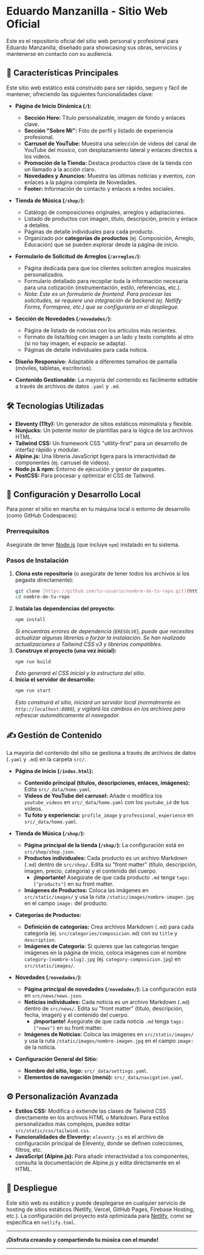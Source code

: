 # Eduardo Manzanilla - Sitio Web Oficial

Este es el repositorio oficial del sitio web personal y profesional para Eduardo Manzanilla, diseñado para showcasing sus obras, servicios y mantenerse en contacto con su audiencia.

## 🚀 Características Principales

Este sitio web estático está construido para ser rápido, seguro y fácil de mantener, ofreciendo las siguientes funcionalidades clave:

* **Página de Inicio Dinámica (`/`):**
    * **Sección Hero:** Título personalizable, imagen de fondo y enlaces clave.
    * **Sección "Sobre Mí":** Foto de perfil y listado de experiencia profesional.
    * **Carrusel de YouTube:** Muestra una selección de videos del canal de YouTube del músico, con desplazamiento lateral y enlaces directos a los videos.
    * **Promoción de la Tienda:** Destaca productos clave de la tienda con un llamado a la acción claro.
    * **Novedades y Anuncios:** Muestra las últimas noticias y eventos, con enlaces a la página completa de Novedades.
    * **Footer:** Información de contacto y enlaces a redes sociales.

* **Tienda de Música (`/shop/`):**
    * Catálogo de composiciones originales, arreglos y adaptaciones.
    * Listado de productos con imagen, título, descripción, precio y enlace a detalles.
    * Páginas de detalle individuales para cada producto.
    * Organizado por **categorías de productos** (ej. Composición, Arreglo, Educación) que se pueden explorar desde la página de inicio.

* **Formulario de Solicitud de Arreglos (`/arreglos/`):**
    * Página dedicada para que los clientes soliciten arreglos musicales personalizados.
    * Formulario detallado para recopilar toda la información necesaria para una cotización (instrumentación, estilo, referencias, etc.).
    * *Nota: Este es un formulario de frontend. Para procesar las solicitudes, se requiere una integración de backend (ej. Netlify Forms, Formspree, etc.) que se configuraría en el despliegue.*

* **Sección de Novedades (`/novedades/`):**
    * Página de listado de noticias con los artículos más recientes.
    * Formato de lista/blog con imagen a un lado y texto completo al otro (si no hay imagen, el espacio se adapta).
    * Páginas de detalle individuales para cada noticia.

* **Diseño Responsivo:** Adaptable a diferentes tamaños de pantalla (móviles, tabletas, escritorios).
* **Contenido Gestionable:** La mayoría del contenido es fácilmente editable a través de archivos de datos `.yaml` y `.md`.

## 🛠️ Tecnologías Utilizadas

* **Eleventy (11ty):** Un generador de sitios estáticos minimalista y flexible.
* **Nunjucks:** Un potente motor de plantillas para la lógica de los archivos HTML.
* **Tailwind CSS:** Un framework CSS "utility-first" para un desarrollo de interfaz rápido y modular.
* **Alpine.js:** Una librería JavaScript ligera para la interactividad de componentes (ej. carrusel de videos).
* **Node.js & npm:** Entorno de ejecución y gestor de paquetes.
* **PostCSS:** Para procesar y optimizar el CSS de Tailwind.

## 🚀 Configuración y Desarrollo Local

Para poner el sitio en marcha en tu máquina local o entorno de desarrollo (como GitHub Codespaces):

### Prerrequisitos

Asegúrate de tener [Node.js](https://nodejs.org/en/download/) (que incluye `npm`) instalado en tu sistema.

### Pasos de Instalación

1.  **Clona este repositorio** (o asegúrate de tener todos los archivos si los pegaste directamente):
    ```bash
    git clone [https://github.com/tu-usuario/nombre-de-tu-repo.git](https://github.com/tu-usuario/nombre-de-tu-repo.git)
    cd nombre-de-tu-repo
    ```
2.  **Instala las dependencias del proyecto:**
    ```bash
    npm install
    ```
    *Si encuentras errores de dependencia (`ERESOLVE`), puede que necesites actualizar algunas librerías o forzar la instalación. Se han realizado actualizaciones a Tailwind CSS v3 y librerías compatibles.*
3.  **Construye el proyecto (una vez inicial):**
    ```bash
    npm run build
    ```
    *Esto generará el CSS inicial y la estructura del sitio.*
4.  **Inicia el servidor de desarrollo:**
    ```bash
    npm run start
    ```
    *Esto construirá el sitio, iniciará un servidor local (normalmente en `http://localhost:8080`), y vigilará los cambios en los archivos para refrescar automáticamente el navegador.*

## ✍️ Gestión de Contenido

La mayoría del contenido del sitio se gestiona a través de archivos de datos (`.yaml` y `.md`) en la carpeta `src/`.

* **Página de Inicio (`/index.html`):**
    * **Contenido principal (títulos, descripciones, enlaces, imágenes):** Edita `src/_data/home.yaml`.
    * **Videos de YouTube del carrusel:** Añade o modifica los `youtube_videos` en `src/_data/home.yaml` con los `youtube_id` de tus videos.
    * **Tu foto y experiencia:** `profile_image` y `professional_experience` en `src/_data/home.yaml`.

* **Tienda de Música (`/shop/`):**
    * **Página principal de la tienda (`/shop/`):** La configuración está en `src/shop/shop.json`.
    * **Productos individuales:** Cada producto es un archivo Markdown (`.md`) dentro de `src/shop/`. Edita su "front matter" (título, descripción, imagen, precio, categoría) y el contenido del cuerpo.
        * **¡Importante!** Asegúrate de que cada producto `.md` tenga `tags: ["products"]` en su front matter.
    * **Imágenes de Productos:** Coloca las imágenes en `src/static/images/` y usa la ruta `/static/images/nombre-imagen.jpg` en el campo `image:` del producto.

* **Categorías de Productos:**
    * **Definición de categorías:** Crea archivos Markdown (`.md`) para cada categoría (ej. `src/categories/composicion.md`) con su `title` y `description`.
    * **Imágenes de Categoría:** Si quieres que las categorías tengan imágenes en la página de inicio, coloca imágenes con el nombre `category-[nombre-slug].jpg` (ej. `category-composicion.jpg`) en `src/static/images/`.

* **Novedades (`/novedades/`):**
    * **Página principal de novedades (`/novedades/`):** La configuración está en `src/news/news.json`.
    * **Noticias individuales:** Cada noticia es un archivo Markdown (`.md`) dentro de `src/news/`. Edita su "front matter" (título, descripción, fecha, imagen) y el contenido del cuerpo.
        * **¡Importante!** Asegúrate de que cada noticia `.md` tenga `tags: ["news"]` en su front matter.
    * **Imágenes de Noticias:** Coloca las imágenes en `src/static/images/` y usa la ruta `/static/images/nombre-imagen.jpg` en el campo `image:` de la noticia.

* **Configuración General del Sitio:**
    * **Nombre del sitio, logo:** `src/_data/settings.yaml`.
    * **Elementos de navegación (menú):** `src/_data/navigation.yaml`.

## ⚙️ Personalización Avanzada

* **Estilos CSS:** Modifica o extiende las clases de Tailwind CSS directamente en los archivos HTML o Markdown. Para estilos personalizados más complejos, puedes editar `src/static/css/tailwind.css`.
* **Funcionalidades de Eleventy:** `eleventy.js` es el archivo de configuración principal de Eleventy, donde se definen colecciones, filtros, etc.
* **JavaScript (Alpine.js):** Para añadir interactividad a los componentes, consulta la documentación de Alpine.js y edita directamente en el HTML.

## 🚀 Despliegue

Este sitio web es estático y puede desplegarse en cualquier servicio de hosting de sitios estáticos (Netlify, Vercel, GitHub Pages, Firebase Hosting, etc.). La configuración del proyecto está optimizada para [Netlify](https://www.netlify.com/), como se especifica en `netlify.toml`.

---

**¡Disfruta creando y compartiendo tu música con el mundo!**

---